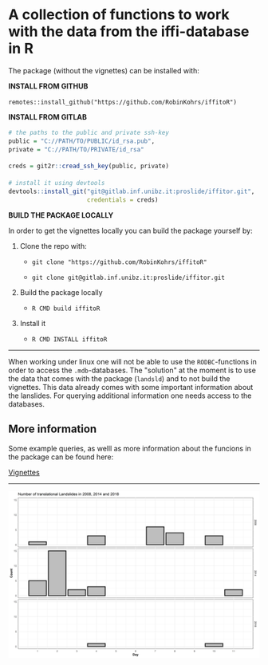 # A collection of functions to work with the data from the iffi-database in R 

The package (without the vignettes) can be installed with:

**INSTALL FROM GITHUB**

`remotes::install_github("https://github.com/RobinKohrs/iffitoR")`

**INSTALL FROM GITLAB**

```r
# the paths to the public and private ssh-key
public = "C://PATH/TO/PUBLIC/id_rsa.pub",
private = "C://PATH/TO/PRIVATE/id_rsa"

creds = git2r::cread_ssh_key(public, private)

# install it using devtools
devtools::install_git("git@gitlab.inf.unibz.it:proslide/iffitor.git",
                      credentials = creds)
```

**BUILD THE PACKAGE LOCALLY**

In order to get the vignettes locally you can build the package yourself by:

1. Clone the repo with:

    *  `git clone "https://github.com/RobinKohrs/iffitoR"`
  
  
    *  `git clone git@gitlab.inf.unibz.it:proslide/iffitor.git`

2. Build the package locally

    * `R CMD build iffitoR`
  
3. Install it

    * `R CMD INSTALL iffitoR`
    
****

When working under linux one will not be able to use the `RODBC`-functions in order to access the `.mdb`-databases. The "solution" at the moment is to use the data that comes with the package (`landsld`) and to not build the vignettes. This data already comes with some important information about the lanslides. For querying additional information one needs access to the databases.

## More information

Some example queries, as welll as more information about the funcions in the package can be found here:

[Vignettes](https://robinkohrs.github.io/iffitoR/docs/index.html)

***

![](man/figures/translational_movements_200820142018.png)
